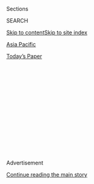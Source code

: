 <div id="app">

<div>

<div>

<div>

<div class="NYTAppHideMasthead css-1q2w90k e1suatyy0">

<div class="section css-ui9rw0 e1suatyy2">

<div class="css-eph4ug er09x8g0">

<div class="css-6n7j50">

</div>

<span class="css-1dv1kvn">Sections</span>

<div class="css-10488qs">

<span class="css-1dv1kvn">SEARCH</span>

</div>

[Skip to content](#site-content)[Skip to site index](#site-index)

</div>

<div id="masthead-section-label" class="css-1wr3we4 eaxe0e00">

[Asia
Pacific](https://www.nytimes3xbfgragh.onion/section/world/asia)

</div>

<div class="css-10698na e1huz5gh0">

</div>

</div>

<div id="masthead-bar-one" class="section hasLinks css-15hmgas e1csuq9d3">

<div class="css-uqyvli e1csuq9d0">

</div>

<div class="css-1uqjmks e1csuq9d1">

</div>

<div class="css-9e9ivx">

[](https://myaccount.nytimes3xbfgragh.onion/auth/login?response_type=cookie&client_id=vi)

</div>

<div class="css-1bvtpon e1csuq9d2">

[Today’s
Paper](https://www.nytimes3xbfgragh.onion/section/todayspaper)

</div>

</div>

</div>

</div>

<div data-aria-hidden="false">

<div id="site-content" data-role="main">

<div>

<div class="css-1aor85t" style="opacity:0.000000001;z-index:-1;visibility:hidden">

<div class="css-1hqnpie">

<div class="css-epjblv">

<span class="css-17xtcya">[Asia
Pacific](/section/world/asia)</span><span class="css-x15j1o">|</span><span class="css-fwqvlz">Iran
Will Expand Nuclear Program and Won’t Talk to U.S., Ayatollah
Says</span>

</div>

<div class="css-k008qs">

<div class="css-1iwv8en">

<span class="css-18z7m18"></span>

<div>

</div>

</div>

<span class="css-1n6z4y">https://nyti.ms/33e9X54</span>

<div class="css-1705lsu">

<div class="css-4xjgmj">

<div class="css-4skfbu" data-role="toolbar" data-aria-label="Social Media Share buttons, Save button, and Comments Panel with current comment count" data-testid="share-tools">

  - 
  - 
  - 
  - 
    
    <div class="css-6n7j50">
    
    </div>

  - 

</div>

</div>

</div>

</div>

</div>

</div>

<div id="NYT_TOP_BANNER_REGION" class="css-13pd83m">

</div>

<div id="top-wrapper" class="css-1sy8kpn">

<div id="top-slug" class="css-l9onyx">

Advertisement

</div>

[Continue reading the main
story](#after-top)

<div class="ad top-wrapper" style="text-align:center;height:100%;display:block;min-height:250px">

<div id="top" class="place-ad" data-position="top" data-size-key="top">

</div>

</div>

<div id="after-top">

</div>

</div>

<div>

<div id="sponsor-wrapper" class="css-1hyfx7x">

<div id="sponsor-slug" class="css-19vbshk">

Supported by

</div>

[Continue reading the main
story](#after-sponsor)

<div id="sponsor" class="ad sponsor-wrapper" style="text-align:center;height:100%;display:block">

</div>

<div id="after-sponsor">

</div>

</div>

<div class="css-186x18t">

</div>

<div class="css-1vkm6nb ehdk2mb0">

# Iran Will Expand Nuclear Program and Won’t Talk to U.S., Ayatollah Says

</div>

In a televised speech, Ayatollah Ali Khamenei, Iran’s supreme leader,
said that negotiating with Washington over his country’s nuclear program
would only help President Trump get re-elected.

![<span class="css-16f3y1r e13ogyst0">In a televised speech, Iran’s
supreme leader, Ayatollah Ali Khamenei, said the country would expand
its nuclear program and would not negotiate with the United
States.</span><span class="css-cch8ym"><span class="css-1dv1kvn">Credit</span><span class="css-cnj6d5 e1z0qqy90" itemprop="copyrightHolder"><span class="css-1ly73wi e1tej78p0">Credit...</span><span>Iranian
supreme leader's office, via Agence France-Presse — Getty
Images</span></span></span>](https://static01.graylady3jvrrxbe.onion/images/2020/08/01/world/01iran01/01iran01-videoSixteenByNineJumbo1600.jpg)

<div class="css-18e8msd">

<div class="css-vp77d3 epjyd6m0">

<div class="css-1baulvz">

By [<span class="css-1baulvz last-byline" itemprop="name">Farnaz
Fassihi</span>](https://www.nytimes3xbfgragh.onion/by/farnaz-fassihi)

</div>

</div>

  - 
    
    <div class="css-ld3wwf e16638kd2">
    
    Aug. 1,
    2020
    
    </div>

  - 
    
    <div class="css-4xjgmj">
    
    <div class="css-d8bdto" data-role="toolbar" data-aria-label="Social Media Share buttons, Save button, and Comments Panel with current comment count" data-testid="share-tools">
    
      - 
      - 
      - 
      - 
        
        <div class="css-6n7j50">
        
        </div>
    
      - 
    
    </div>
    
    </div>

</div>

</div>

<div class="section meteredContent css-1r7ky0e" name="articleBody" itemprop="articleBody">

<div class="css-1fanzo5 StoryBodyCompanionColumn">

<div class="css-53u6y8">

Iran’s supreme leader, Ayatollah Ali Khamenei, has said in a televised
address that Iran will expand its nuclear program and will not negotiate
with the United States, doubling down on his defiance of the Trump
administration’s [“maximum pressure”
policy](https://www.nytimes3xbfgragh.onion/2019/06/14/us/politics/us-iran.html).

In a Friday speech for the Eid al-Adha holiday, Ayatollah Khamenei said
that entering talks with Washington over Iran’s nuclear program, [as
President Trump has urged Tehran to
do](https://www.nytimes3xbfgragh.onion/2020/06/05/world/middleeast/trump-iran-nuclear.html),
would only improve Mr. Trump’s chances of being re-elected in November.
That, the ayatollah said, was Mr. Trump’s reason for suggesting such
talks in the first place.

“He is going to benefit from negotiations,” Ayatollah Khamenei said.
“This old man who is in charge in America apparently used negotiations
with North Korea as propaganda,” he added — a reference to [Mr. Trump’s
high-profile nuclear
diplomacy](https://www.nytimes3xbfgragh.onion/2020/04/19/world/asia/north-korea-denies-nice-note-trump.html)
on another front, which to date has been mostly fruitless.

Ayatollah Khamenei also said that Iran would maintain its close
alliances with [militia groups in the region that it uses as
proxies](https://www.nytimes3xbfgragh.onion/2016/11/20/world/middleeast/iran-saudi-proxy-war.html),
defying another demand from the Trump administration.

</div>

</div>

<div class="css-1fanzo5 StoryBodyCompanionColumn">

<div class="css-53u6y8">

The Iranian leader was not the first to connect the possibility of talks
with the United States to the presidential election. Last month, Mr.
Trump said on Twitter that Iran could make a better deal if it did so
before November. “Don’t wait until after U.S. Election to make the Big
deal,” [he
wrote](https://twitter.com/realDonaldTrump/status/1268774841810911232).
“I’m going to win. You’ll make a better deal now\!”

The United States has continued to tighten sanctions on Iran over its
nuclear program, which have had a crippling effect on the Middle Eastern
country’s economy. On Thursday, Secretary of State Mike Pompeo said that
the State Department would expand the sanctions to cover 22 materials
believed to be used in Iran’s nuclear, military and ballistic missile
programs.

</div>

</div>

<div class="css-79elbk" data-testid="photoviewer-wrapper">

<div class="css-z3e15g" data-testid="photoviewer-wrapper-hidden">

</div>

<div class="css-1a48zt4 ehw59r15" data-testid="photoviewer-children">

![<span class="css-16f3y1r e13ogyst0" data-aria-hidden="true">Tehran in
May. The United States has continued to tighten sanctions on Iran over
its nuclear program, which have had a crippling effect on the Middle
Eastern country’s
economy.</span><span class="css-cnj6d5 e1z0qqy90" itemprop="copyrightHolder"><span class="css-1ly73wi e1tej78p0">Credit...</span><span>Arash
Khamooshi for The New York
Times</span></span>](https://static01.graylady3jvrrxbe.onion/images/2020/08/01/world/01iran02/merlin_172491219_465d493c-0556-4f0a-a7c0-c330b6ed06dd-articleLarge.jpg?quality=75&auto=webp&disable=upscale)

</div>

</div>

<div class="css-1fanzo5 StoryBodyCompanionColumn">

<div class="css-53u6y8">

Ayatollah Khamenei said that Iran would not try to negotiate its way out
of the sanctions and that it would be better off relying on its own
industrial development. He said the Americans were targeting his
country’s economy in the hope that Iranians would rise up against
their government, which the ayatollah dismissed as “pipe dreams.”

Mr. Khamenei said that developing the nuclear program was an absolute
necessity for Iran’s future. He dismissed the 2015 nuclear deal between
Iran and several world powers, which Mr. Trump [abandoned
in 2018](https://www.nytimes3xbfgragh.onion/2018/05/08/world/middleeast/trump-iran-nuclear-deal.html),
as “very damaging,” saying that Iran had suffered economic setbacks
because of it.

</div>

</div>

<div class="css-1fanzo5 StoryBodyCompanionColumn">

<div class="css-53u6y8">

Iran has insisted that its nuclear program is meant exclusively for
peaceful purposes, but the United States and other countries believe it
is pursuing the capacity to build a nuclear weapon.

The Iranian foreign minister, Javad Zarif, who was in charge of the
negotiations for Iran, said as recently as last month in Parliament that
the negotiating team had Ayatollah Khamenei’s full support and blessing
to reach a deal.

The ayatollah, who recently directed his closest economic advisers to
[cement a 25-year military and economic partnership with
China](https://www.nytimes3xbfgragh.onion/2020/07/11/world/asia/china-iran-trade-military-deal.html),
said in his speech that European countries involved in the nuclear deal
were unreliable, and that [their attempts to salvage the
pact](https://www.nytimes3xbfgragh.onion/2020/01/15/world/europe/europe-iran-nuclear-deal.html)
— such as creating a secure financial channel so that Iran could
maintain a limited amount of trade — were “useless games.”

Some Iranian officials and analysts have said that Iran’s strategy was
to wait out the remainder of Mr. Trump’s term in hopes of a Democratic
victory that could revive the deal, which was reached under President
Barack
Obama.

</div>

</div>

<div class="css-79elbk" data-testid="photoviewer-wrapper">

<div class="css-z3e15g" data-testid="photoviewer-wrapper-hidden">

</div>

<div class="css-1a48zt4 ehw59r15" data-testid="photoviewer-children">

<div class="css-1xdhyk6 erfvjey0">

<span class="css-1ly73wi e1tej78p0">Image</span>

<div class="css-zjzyr8">

<div data-testid="lazyimage-container" style="height:257.77777777777777px">

</div>

</div>

</div>

<span class="css-16f3y1r e13ogyst0" data-aria-hidden="true">President
Trump in 2018 after signing the proclamation to withdraw the United
States from the Iran nuclear
deal.</span><span class="css-cnj6d5 e1z0qqy90" itemprop="copyrightHolder"><span class="css-1ly73wi e1tej78p0">Credit...</span><span>Doug
Mills/The New York Times</span></span>

</div>

</div>

<div class="css-1fanzo5 StoryBodyCompanionColumn">

<div class="css-53u6y8">

“Khamenei has always believed that accommodating to one U.S. demand
would bring about another demand and another,” said Sina Azodi, a
nonresident fellow at the Atlantic Council in Washington. “For him,
every solution would bring about another problem.”

But analysts, entrepreneurs and businessmen inside Iran have warned that
the economy risks collapse if the current situation continues.

</div>

</div>

<div class="css-1fanzo5 StoryBodyCompanionColumn">

<div class="css-53u6y8">

Since the United States pulled out of the nuclear deal in May 2018,
Iran’s currency has dropped sharply and inflation has surged. The
government said it faced a budget deficit of nearly 30 percent this
fiscal year. Oil sales have plummeted from 2.5 million barrels a day to
about 300,000, nearly eliminating Iran from the global crude oil market.

</div>

</div>

<div>

</div>

</div>

<div>

</div>

<div>

</div>

<div>

</div>

<div>

<div id="bottom-wrapper" class="css-1ede5it">

<div id="bottom-slug" class="css-l9onyx">

Advertisement

</div>

[Continue reading the main
story](#after-bottom)

<div id="bottom" class="ad bottom-wrapper" style="text-align:center;height:100%;display:block;min-height:90px">

</div>

<div id="after-bottom">

</div>

</div>

</div>

</div>

</div>

## Site Index

<div>

</div>

## Site Information Navigation

  - [© <span>2020</span> <span>The New York Times
    Company</span>](https://help.nytimes3xbfgragh.onion/hc/en-us/articles/115014792127-Copyright-notice)

<!-- end list -->

  - [NYTCo](https://www.nytco.com/)
  - [Contact
    Us](https://help.nytimes3xbfgragh.onion/hc/en-us/articles/115015385887-Contact-Us)
  - [Work with us](https://www.nytco.com/careers/)
  - [Advertise](https://nytmediakit.com/)
  - [T Brand Studio](http://www.tbrandstudio.com/)
  - [Your Ad
    Choices](https://www.nytimes3xbfgragh.onion/privacy/cookie-policy#how-do-i-manage-trackers)
  - [Privacy](https://www.nytimes3xbfgragh.onion/privacy)
  - [Terms of
    Service](https://help.nytimes3xbfgragh.onion/hc/en-us/articles/115014893428-Terms-of-service)
  - [Terms of
    Sale](https://help.nytimes3xbfgragh.onion/hc/en-us/articles/115014893968-Terms-of-sale)
  - [Site
    Map](https://spiderbites.nytimes3xbfgragh.onion)
  - [Help](https://help.nytimes3xbfgragh.onion/hc/en-us)
  - [Subscriptions](https://www.nytimes3xbfgragh.onion/subscription?campaignId=37WXW)

</div>

</div>

</div>

</div>
